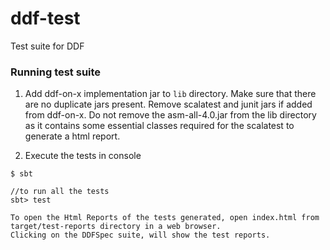 # ddf-test
Test suite for DDF

### Running test suite

1. Add ddf-on-x implementation jar to `lib` directory. Make sure that there are no duplicate jars present. Remove
scalatest and junit jars if added from ddf-on-x. Do not remove the asm-all-4.0.jar from the lib directory as it
contains some essential classes required for the scalatest to generate a html report.

2. Execute the tests in console

```
$ sbt

//to run all the tests
sbt> test

To open the Html Reports of the tests generated, open index.html from target/test-reports directory in a web browser.
Clicking on the DDFSpec suite, will show the test reports.

```